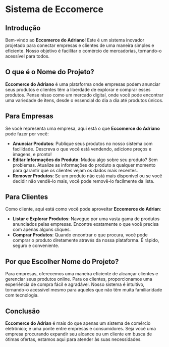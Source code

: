 # Sistema de Eccomerce

## Introdução

Bem-vindo ao **Eccomerce do Adriano**! Este é um sistema inovador projetado para conectar empresas e clientes de uma maneira simples e eficiente. Nosso objetivo é facilitar o comércio de mercadorias, tornando-o acessível para todos.

## O que é o Nome do Projeto?

**Eccomerce do Adriano** é uma plataforma onde empresas podem anunciar seus produtos e clientes têm a liberdade de explorar e comprar esses produtos. Pense nisso como um mercado digital, onde você pode encontrar uma variedade de itens, desde o essencial do dia a dia até produtos únicos.

## Para Empresas

Se você representa uma empresa, aqui está o que **Eccomerce do Adriano** pode fazer por você:

- **Anunciar Produtos**: Publique seus produtos no nosso sistema com facilidade. Descreva o que você está vendendo, adicione preços e imagens, e pronto!
- **Editar Informações do Produto**: Mudou algo sobre seu produto? Sem problemas. Atualize as informações do produto a qualquer momento para garantir que os clientes vejam os dados mais recentes.
- **Remover Produtos**: Se um produto não está mais disponível ou se você decidir não vendê-lo mais, você pode removê-lo facilmente da lista.

## Para Clientes

Como cliente, aqui está como você pode aproveitar **Eccomerce do Adrian**:

- **Listar e Explorar Produtos**: Navegue por uma vasta gama de produtos anunciados pelas empresas. Encontre exatamente o que você precisa com apenas alguns cliques.
- **Comprar Produtos**: Quando encontrar o que procura, você pode comprar o produto diretamente através da nossa plataforma. É rápido, seguro e conveniente.

## Por que Escolher Nome do Projeto?

Para empresas, oferecemos uma maneira eficiente de alcançar clientes e gerenciar seus produtos online. Para os clientes, proporcionamos uma experiência de compra fácil e agradável. Nosso sistema é intuitivo, tornando-o acessível mesmo para aqueles que não têm muita familiaridade com tecnologia.

## Conclusão

**Eccomerce do Adrian** é mais do que apenas um sistema de comércio eletrônico; é uma ponte entre empresas e consumidores. Seja você uma empresa procurando expandir seu alcance ou um cliente em busca de ótimas ofertas, estamos aqui para atender às suas necessidades.
